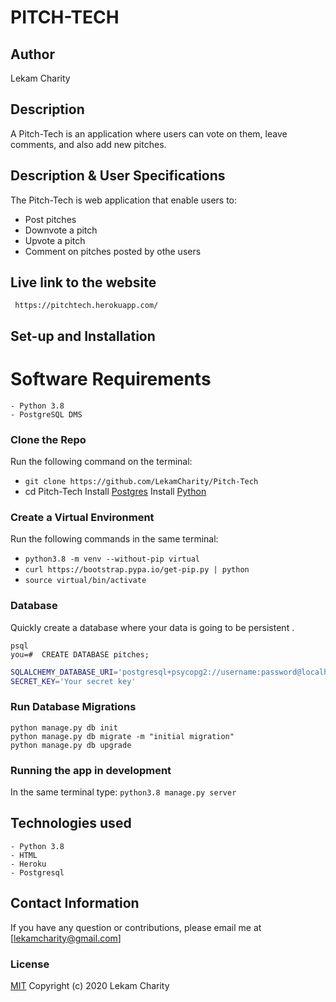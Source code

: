 # PITCH-TECH

## Author

Lekam Charity

## Description

A Pitch-Tech is an application where users can vote on them, leave comments, and also add new pitches.


## Description & User Specifications
The Pitch-Tech is web application  that enable users to:

* Post pitches
* Downvote a pitch
* Upvote a pitch
* Comment on  pitches posted by othe users

## Live link to the website 
  ``` https://pitchtech.herokuapp.com/```

## Set-up and Installation

# Software Requirements
    - Python 3.8
    - PostgreSQL DMS

### Clone the Repo
Run the following command on the terminal:
* `git clone https://github.com/LekamCharity/Pitch-Tech`
*  cd Pitch-Tech
Install [Postgres](https://www.postgresql.org/download/)
Install [Python](https://www.python.org/downloads/)

### Create a Virtual Environment
Run the following commands in the same terminal:
* ```python3.8 -m venv --without-pip virtual```
* ```curl https://bootstrap.pypa.io/get-pip.py | python```
* ```source virtual/bin/activate```

### Database
Quickly create a database where your data is going to be persistent .
```
psql
you=#  CREATE DATABASE pitches;
```

```bash
SQLALCHEMY_DATABASE_URI='postgresql+psycopg2://username:password@localhost/pitchtech'
SECRET_KEY='Your secret key'
```

### Run Database Migrations
```
python manage.py db init
python manage.py db migrate -m "initial migration"
python manage.py db upgrade
```

### Running the app in development
In the same terminal type:
`python3.8 manage.py server` 


## Technologies used
    - Python 3.8
    - HTML
    - Heroku
    - Postgresql

## Contact Information 

If you have any question or contributions, please email me at [lekamcharity@gmail.com]

### License
  [MIT](https://github.com/LekamCharity/Natalie-news/blob/master/License) Copyright (c) 2020 Lekam Charity


